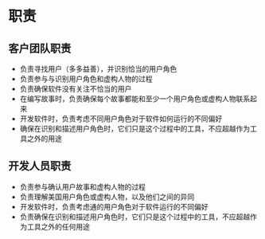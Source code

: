 # 职责

## 客户团队职责

- 负责寻找用户（多多益善），并识别恰当的用户角色
- 负责参与与识别用户角色和虚构人物的过程
- 负责确保软件没有关注不恰当的用户
- 在编写故事时，负责确保每个故事都能和至少一个用户角色或虚构人物联系起来
- 开发软件时，负责考虑不同用户角色对于软件如何运行的不同偏好
- 确保在识别和描述用户角色时，它们只是这个过程中的工具，不应超越作为工具之外的用途

## 开发人员职责

- 负责参与确认用户故事和虚构人物的过程
- 负责理解美国用户角色或虚构人物，以及他们之间的异同
- 开发软件时，负责考虑通的用户角色对于软件运行的不同偏好
- 负责确保在识别和描述用户角色时，它们只是这个过程中的工具，不应超越作为工具之外的任何用途